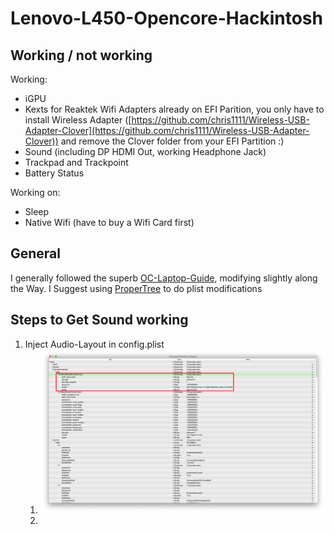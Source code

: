 # Lenovo-L450-Opencore-Hackintosh

## Working / not working
Working:

* iGPU
* Kexts for Reaktek Wifi Adapters already on EFI Parition, you only have to install Wireless Adapter ([https://github.com/chris1111/Wireless-USB-Adapter-Clover](https://github.com/chris1111/Wireless-USB-Adapter-Clover)) and remove the Clover folder from your EFI Partition :)
* Sound (including DP HDMI Out, working Headphone Jack)
* Trackpad and Trackpoint
* Battery Status

Working on:

* Sleep
* Native Wifi (have to buy a Wifi Card first)



## General
I generally followed the superb [OC-Laptop-Guide](https://1revenger1.gitbook.io/laptop-guide/), modifying slightly along the Way.
I Suggest using [ProperTree](https://github.com/corpnewt/ProperTree) to do plist modifications 
## Steps to Get Sound working
1. Inject Audio-Layout in config.plist
	1. ![Inject Layout](Layout-insertion.png)
	2.  